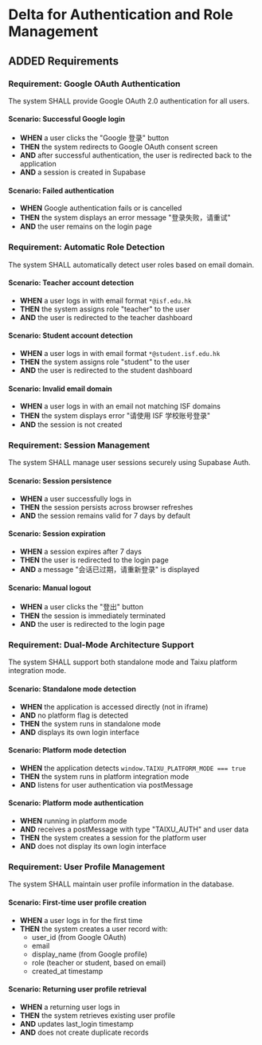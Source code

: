 # Delta for Authentication and Role Management

## ADDED Requirements

### Requirement: Google OAuth Authentication
The system SHALL provide Google OAuth 2.0 authentication for all users.

#### Scenario: Successful Google login
- **WHEN** a user clicks the "Google 登录" button
- **THEN** the system redirects to Google OAuth consent screen
- **AND** after successful authentication, the user is redirected back to the application
- **AND** a session is created in Supabase

#### Scenario: Failed authentication
- **WHEN** Google authentication fails or is cancelled
- **THEN** the system displays an error message "登录失败，请重试"
- **AND** the user remains on the login page

### Requirement: Automatic Role Detection
The system SHALL automatically detect user roles based on email domain.

#### Scenario: Teacher account detection
- **WHEN** a user logs in with email format `*@isf.edu.hk`
- **THEN** the system assigns role "teacher" to the user
- **AND** the user is redirected to the teacher dashboard

#### Scenario: Student account detection
- **WHEN** a user logs in with email format `*@student.isf.edu.hk`
- **THEN** the system assigns role "student" to the user
- **AND** the user is redirected to the student dashboard

#### Scenario: Invalid email domain
- **WHEN** a user logs in with an email not matching ISF domains
- **THEN** the system displays error "请使用 ISF 学校账号登录"
- **AND** the session is not created

### Requirement: Session Management
The system SHALL manage user sessions securely using Supabase Auth.

#### Scenario: Session persistence
- **WHEN** a user successfully logs in
- **THEN** the session persists across browser refreshes
- **AND** the session remains valid for 7 days by default

#### Scenario: Session expiration
- **WHEN** a session expires after 7 days
- **THEN** the user is redirected to the login page
- **AND** a message "会话已过期，请重新登录" is displayed

#### Scenario: Manual logout
- **WHEN** a user clicks the "登出" button
- **THEN** the session is immediately terminated
- **AND** the user is redirected to the login page

### Requirement: Dual-Mode Architecture Support
The system SHALL support both standalone mode and Taixu platform integration mode.

#### Scenario: Standalone mode detection
- **WHEN** the application is accessed directly (not in iframe)
- **AND** no platform flag is detected
- **THEN** the system runs in standalone mode
- **AND** displays its own login interface

#### Scenario: Platform mode detection
- **WHEN** the application detects `window.TAIXU_PLATFORM_MODE === true`
- **THEN** the system runs in platform integration mode
- **AND** listens for user authentication via postMessage

#### Scenario: Platform mode authentication
- **WHEN** running in platform mode
- **AND** receives a postMessage with type "TAIXU_AUTH" and user data
- **THEN** the system creates a session for the platform user
- **AND** does not display its own login interface

### Requirement: User Profile Management
The system SHALL maintain user profile information in the database.

#### Scenario: First-time user profile creation
- **WHEN** a user logs in for the first time
- **THEN** the system creates a user record with:
  - user_id (from Google OAuth)
  - email
  - display_name (from Google profile)
  - role (teacher or student, based on email)
  - created_at timestamp

#### Scenario: Returning user profile retrieval
- **WHEN** a returning user logs in
- **THEN** the system retrieves existing user profile
- **AND** updates last_login timestamp
- **AND** does not create duplicate records

